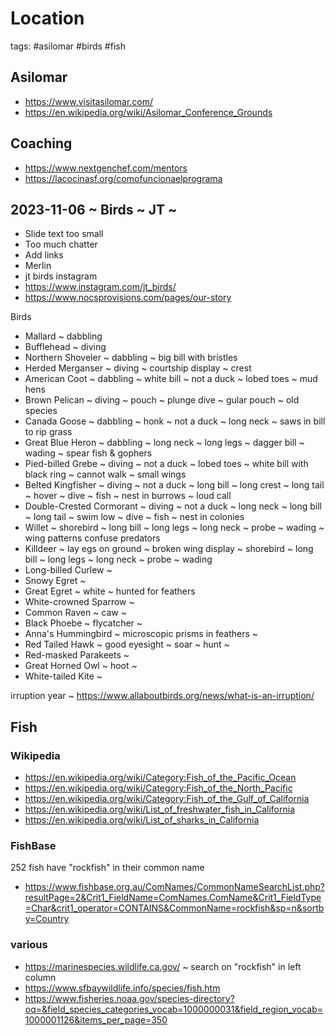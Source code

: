 # Location

tags: #asilomar #birds #fish

## Asilomar

* https://www.visitasilomar.com/
* https://en.wikipedia.org/wiki/Asilomar_Conference_Grounds



## Coaching

* https://www.nextgenchef.com/mentors
* https://lacocinasf.org/comofuncionaelprograma


## 2023-11-06 ~ Birds ~ JT ~

* Slide text too small
* Too much chatter
* Add links
* Merlin
* jt birds instagram
* https://www.instagram.com/jt_birds/
* https://www.nocsprovisions.com/pages/our-story

Birds

* Mallard ~ dabbling
* Bufflehead ~ diving
* Northern Shoveler ~ dabbling ~ big bill with bristles
* Herded Merganser ~ diving ~ courtship display ~ crest
* American Coot ~ dabbling ~ white bill ~ not a duck ~ lobed toes ~ mud hens
* Brown Pelican ~ diving ~ pouch ~ plunge dive ~ gular pouch ~ old species
* Canada Goose ~ dabbling ~ honk ~ not a duck ~ long neck ~ saws in bill to rip grass
* Great Blue Heron ~ dabbling ~ long neck ~ long legs ~ dagger bill ~ wading ~ spear fish & gophers
* Pied-billed Grebe ~ diving ~ not a duck ~ lobed toes ~ white bill with black ring ~ cannot walk ~ small wings
* Belted Kingfisher ~ diving ~ not a duck ~ long bill ~ long crest ~ long tail ~ hover ~ dive ~ fish ~ nest in burrows ~ loud call
* Double-Crested Cormorant ~ diving ~ not a duck ~ long neck ~ long bill ~ long tail ~ swim low ~ dive ~ fish ~ nest in colonies
* Willet ~ shorebird ~ long bill ~ long legs ~ long neck ~ probe ~ wading ~ wing patterns confuse predators
* Killdeer ~ lay egs on ground ~ broken wing display ~ shorebird ~ long bill ~ long legs ~ long neck ~ probe ~ wading
* Long-billed Curlew ~
* Snowy Egret ~
* Great Egret ~ white ~ hunted for feathers
* White-crowned Sparrow ~
* Common Raven ~ caw ~
* Black Phoebe ~ flycatcher ~
* Anna's Hummingbird ~ microscopic prisms in feathers ~
* Red Tailed Hawk ~ good eyesight ~ soar ~ hunt ~
* Red-masked Parakeets ~
* Great Horned Owl ~ hoot ~
* White-tailed Kite ~

irruption year ~ https://www.allaboutbirds.org/news/what-is-an-irruption/


## Fish

### Wikipedia

* https://en.wikipedia.org/wiki/Category:Fish_of_the_Pacific_Ocean
* https://en.wikipedia.org/wiki/Category:Fish_of_the_North_Pacific
* https://en.wikipedia.org/wiki/Category:Fish_of_the_Gulf_of_California
* https://en.wikipedia.org/wiki/List_of_freshwater_fish_in_California
* https://en.wikipedia.org/wiki/List_of_sharks_in_California

### FishBase

252 fish have "rockfish" in their common name

* https://www.fishbase.org.au/ComNames/CommonNameSearchList.php?resultPage=2&Crit1_FieldName=ComNames.ComName&Crit1_FieldType=Char&crit1_operator=CONTAINS&CommonName=rockfish&sp=n&sortby=Country


### various

* https://marinespecies.wildlife.ca.gov/ ~ search on "rockfish" in left column
* https://www.sfbaywildlife.info/species/fish.htm
* https://www.fisheries.noaa.gov/species-directory?oq=&field_species_categories_vocab=1000000031&field_region_vocab=1000001126&items_per_page=350
